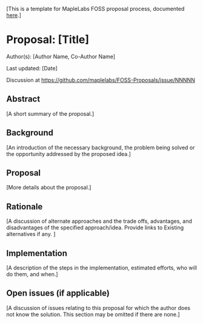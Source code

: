 [This is a template for MapleLabs FOSS proposal process, documented [here](../README.md).]

# Proposal: [Title]

Author(s): [Author Name, Co-Author Name]

Last updated: [Date]

Discussion at https://github.com/maplelabs/FOSS-Proposals/issue/NNNNN 

## Abstract

[A short summary of the proposal.]

## Background

[An introduction of the necessary background, the problem being solved or the opportunity addressed by the proposed idea.]

## Proposal

[More details about the proposal.]

## Rationale

[A discussion of alternate approaches and the trade offs, advantages, and disadvantages of the specified approach/idea. Provide links to Existing alternatives if any. ]


## Implementation

[A description of the steps in the implementation, estimated efforts, who will do them, and when.]

## Open issues (if applicable)

[A discussion of issues relating to this proposal for which the author does not
know the solution. This section may be omitted if there are none.]
